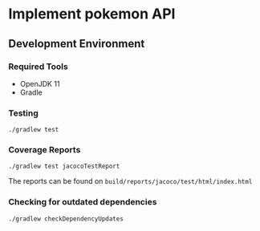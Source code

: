 # Implement pokemon API 


## Development Environment

### Required Tools

- OpenJDK 11 
- Gradle

### Testing

    ./gradlew test

### Coverage Reports

    ./gradlew test jacocoTestReport

The reports can be found on `build/reports/jacoco/test/html/index.html`

### Checking for outdated dependencies

    ./gradlew checkDependencyUpdates

